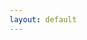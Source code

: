 ```yaml
---
layout: default
---
```


<head>
  <!-- ... -->
  <link rel="stylesheet" type="text/css" href="https://tikzjax.com/v1/fonts.css">
  <script src="https://tikzjax.com/v1/tikzjax.js"></script>
  <link rel="stylesheet" type="text/css" href="https://fonts.googleapis.com/earlyaccess/cwtexkai.css">
  <style>
    body {
     font-family: "cwTeXKai", serif;
    }

    p.big {
      line-height: 3;
      font-size: x-large;
    }
    p {
      font-size: 1.5em;
    }
    </style>

</head>

鳥鳴於樹上。兒以石擊之。父曰：「何以擊鳥？」兒曰：「人言：『鵲之鳴吉，鴉之鳴凶。』今鳴者，鴉也。以故擊之。」父曰：「人之智高於鳥之智。人不能知吉凶。鳥何以能知之？」




<script type="text/tikz">
\begin{tikzpicture}[
roundnode/.style={circle, draw=black!60, fill=white!5, thick, minimum size=10mm},
squarednode/.style={rectangle, draw=blue!60, fill=blue!5, thick, minimum size=10mm},
]
\Large
\node[squarednode]  (1u) {w};
\node[squarednode]  (2u) [right=of 1u] {$歐陽修$};
\node[squarednode]  (3u) [right=of 2u] {w};
\node[squarednode]  (4u) [right=of 3u] {w};
\node[squarednode]  (5u) [right=of 4u] {w};
\node[squarednode]  (6u) [right=of 5u] {w};
\node[squarednode]  (7u) [right=of 6u] {w};
\node[squarednode]  (8u) [right=of 7u] {w};
\node[squarednode]  (9u) [right=of 8u] {w};
\node[squarednode]  (10u) [right=of 9u] {w};

\node[roundnode]  (1b) [below=of 1u] {w};
\node[roundnode]  (2b) [below=of 2u] {w};
\node[roundnode]  (3b) [below=of 3u] {u};
\node[roundnode]  (4b) [below=of 4u] {w};
\node[roundnode]  (5b) [below=of 5u] {w};
\node[roundnode]  (6b) [below=of 6u] {w};
\node[roundnode]  (7b) [below=of 7u] {w};
\node[roundnode]  (8b) [below=of 8u] {w};
\node[roundnode]  (9b) [below=of 9u] {w};
\node[roundnode]  (10b) [below=of 10u] {w};

%Lines
\draw[dashed, ->] (1u.south) -- (1b.north);
\draw[dashed, ->] (2u.south) -- (2b.north);
\draw[dashed, ->] (3u.south) -- (3b.north);
\draw[dashed, ->] (4u.south) -- (4b.north);
\draw[dashed, ->] (5u.south) -- (5b.north);
\draw[dashed, ->] (6u.south) -- (6b.north);
\draw[dashed, ->] (7u.south) -- (7b.north);
\draw[dashed, ->] (8u.south) -- (8b.north);
\draw[dashed, ->] (9u.south) -- (9b.north);
\draw[dashed, ->] (10u.south) -- (10b.north);
\end{tikzpicture}
</script>

[Link to another page](./pages/bhbaihua/rumen.html).
